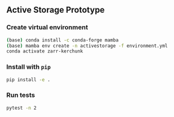 ## Active Storage Prototype

### Create virtual environment

```bash
(base) conda install -c conda-forge mamba
(base) mamba env create -n activestorage -f environment.yml
conda activate zarr-kerchunk
```

### Install with `pip`

```bash
pip install -e .
```

### Run tests

```bash
pytest -n 2
```
